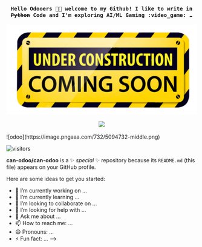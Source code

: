 <h4 align="center"><samp> Hello Odooers 👋🏾  welcome to my Github! I like to write in <s>Python</s> Code and I'm exploring AI/ML Gaming :video_game: ☁️ </samp></h4>

![Under Construction](https://raw.githubusercontent.com/ferricoxide/ferricoxide/master/images/Under-Construction-Sign.png)
<p align="center">
  <img width="250" src="https://media.giphy.com/media/jIgXf4hgbHCeKiXpvt/giphy.gif">
</p>
![odoo](https://image.pngaaa.com/732/5094732-middle.png)

![visitors](https://visitor-badge.glitch.me/badge?page_id=can-odoo.id)

**can-odoo/can-odoo** is a ✨ _special_ ✨ repository because its `README.md` (this file) appears on your GitHub profile.

Here are some ideas to get you started:

- 🔭 I’m currently working on ...
- 🌱 I’m currently learning ...
- 👯 I’m looking to collaborate on ...
- 🤔 I’m looking for help with ...
- 💬 Ask me about ...
- 📫 How to reach me: ...
- 😄 Pronouns: ...
- ⚡ Fun fact: ...
-->

